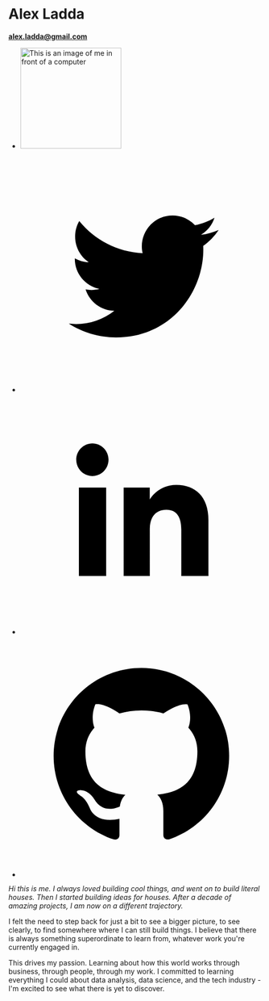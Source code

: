 # Alex Ladda

<strong><a href="mailto:alex.ladda@gmail.com">alex.ladda@gmail.com</a></strong>
<ul class="soc">
  <li>
    <img src="https://avatars.githubusercontent.com/u/79451834?v=4" alt="This is an image of me in front of a computer" class="round" width="200px">
  </li>
  <!-- thanks to https://codepen.io/ruandre/pen/howFi -->
  <li>
    <a class="icon twitter" href="https://twitter.com/alex_ladda" title="Twitter">
      <div class="ir">
        <svg viewbox="0 0 512 512" preserveAspectRatio="xMidYMid meet" width="512" height="512">
          <path d="M419.6 168.6c-11.7 5.2-24.2 8.7-37.4 10.2 13.4-8.1 23.8-20.8 28.6-36 -12.6 7.5-26.5 12.9-41.3 15.8 -11.9-12.6-28.8-20.6-47.5-20.6 -42 0-72.9 39.2-63.4 79.9 -54.1-2.7-102.1-28.6-134.2-68 -17 29.2-8.8 67.5 20.1 86.9 -10.7-0.3-20.7-3.3-29.5-8.1 -0.7 30.2 20.9 58.4 52.2 64.6 -9.2 2.5-19.2 3.1-29.4 1.1 8.3 25.9 32.3 44.7 60.8 45.2 -27.4 21.4-61.8 31-96.4 27 28.8 18.5 63 29.2 99.8 29.2 120.8 0 189.1-102.1 185-193.6C399.9 193.1 410.9 181.7 419.6 168.6z"></path>
        </svg>
      </div>
    </a>
  </li>
  <li>
    <a class="icon linkedin" href="https://www.linkedin.com/in/alexladda/" title="LinkedIn">
      <div class="ir">
        <svg viewbox="0 0 512 512" preserveAspectRatio="xMidYMid meet" width="512" height="512">
          <path d="M186.4 142.4c0 19-15.3 34.5-34.2 34.5 -18.9 0-34.2-15.4-34.2-34.5 0-19 15.3-34.5 34.2-34.5C171.1 107.9 186.4 123.4 186.4 142.4zM181.4 201.3h-57.8V388.1h57.8V201.3zM273.8 201.3h-55.4V388.1h55.4c0 0 0-69.3 0-98 0-26.3 12.1-41.9 35.2-41.9 21.3 0 31.5 15 31.5 41.9 0 26.9 0 98 0 98h57.5c0 0 0-68.2 0-118.3 0-50-28.3-74.2-68-74.2 -39.6 0-56.3 30.9-56.3 30.9v-25.2H273.8z"></path>
        </svg>
      </div>
    </a>
  </li>
  <li>
    <a class="icon github" href="https://github.com/alexladda" title="GitHub">
      <div class="ir">
        <svg viewbox="0 0 512 512" preserveAspectRatio="xMidYMid meet" width="512" height="512">
          <path d="M256 70.7c-102.6 0-185.9 83.2-185.9 185.9 0 82.1 53.3 151.8 127.1 176.4 9.3 1.7 12.3-4 12.3-8.9V389.4c-51.7 11.3-62.5-21.9-62.5-21.9 -8.4-21.5-20.6-27.2-20.6-27.2 -16.9-11.5 1.3-11.3 1.3-11.3 18.7 1.3 28.5 19.2 28.5 19.2 16.6 28.4 43.5 20.2 54.1 15.4 1.7-12 6.5-20.2 11.8-24.9 -41.3-4.7-84.7-20.6-84.7-91.9 0-20.3 7.3-36.9 19.2-49.9 -1.9-4.7-8.3-23.6 1.8-49.2 0 0 15.6-5 51.1 19.1 14.8-4.1 30.7-6.2 46.5-6.3 15.8 0.1 31.7 2.1 46.6 6.3 35.5-24 51.1-19.1 51.1-19.1 10.1 25.6 3.8 44.5 1.8 49.2 11.9 13 19.1 29.6 19.1 49.9 0 71.4-43.5 87.1-84.9 91.7 6.7 5.8 12.8 17.1 12.8 34.4 0 24.9 0 44.9 0 51 0 4.9 3 10.7 12.4 8.9 73.8-24.6 127-94.3 127-176.4C441.9 153.9 358.6 70.7 256 70.7z"></path>
        </svg>
      </div>
    </a>
  </li>
</ul>

*Hi this is me. I always loved building cool things, and went on to build literal houses. Then I started building ideas for houses. After a decade of amazing projects, I am now on a different trajectory.*

I felt the need to step back for just a bit to see a bigger picture, to see clearly, to find somewhere where I can still build things. I believe that there is always something superordinate to learn from, whatever work you're currently engaged in.

This drives my passion. Learning about how this world works through business, through people, through my work. I committed to learning everything I could about data analysis, data science, and the tech industry - I'm excited to see what there is yet to discover.
